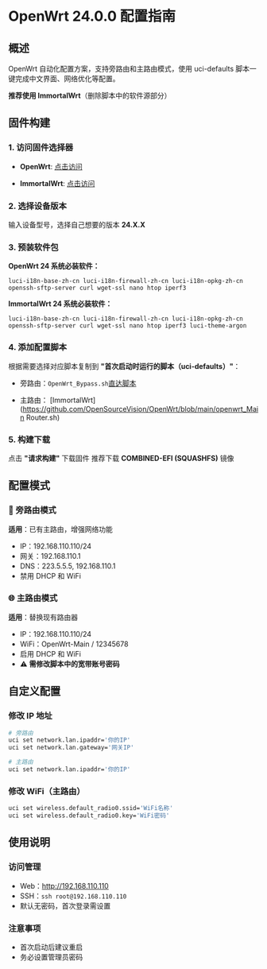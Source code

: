 # OpenWrt 24.0.0 配置指南

## 概述

OpenWrt 自动化配置方案，支持旁路由和主路由模式，使用 uci-defaults 脚本一键完成中文界面、网络优化等配置。

**推荐使用 ImmortalWrt**（删除脚本中的软件源部分）

## 固件构建

### 1. 访问固件选择器
- **OpenWrt**: [点击访问](https://firmware-selector.openwrt.org/ )

- **ImmortalWrt**: [点击访问](https://firmware-selector.immortalwrt.org/)

### 2. 选择设备版本
输入设备型号，选择自己想要的版本 **24.X.X**

### 3. 预装软件包
**OpenWrt 24 系统必装软件：**
```
luci-i18n-base-zh-cn luci-i18n-firewall-zh-cn luci-i18n-opkg-zh-cn openssh-sftp-server curl wget-ssl nano htop iperf3
```
**ImmortalWrt 24 系统必装软件：**
```
luci-i18n-base-zh-cn luci-i18n-firewall-zh-cn luci-i18n-opkg-zh-cn openssh-sftp-server curl wget-ssl nano htop iperf3 luci-theme-argon
```

### 4. 添加配置脚本
根据需要选择对应脚本复制到 **"首次启动时运行的脚本（uci-defaults）"**：
- 旁路由：`OpenWrt_Bypass.sh`[直达脚本](https://raw.githubusercontent.com/OpenSourceVision/OpenWrt/refs/heads/main/OpenWrt_Bypass.sh)


- 主路由：
[ImmortalWrt](https://github.com/OpenSourceVision/OpenWrt/blob/main/openwrt_Main Router.sh)



### 5. 构建下载
点击 **"请求构建"**
下载固件 推荐下载 **COMBINED-EFI (SQUASHFS)** 镜像

## 配置模式

### 🔀 旁路由模式
**适用**：已有主路由，增强网络功能
- IP：192.168.110.110/24
- 网关：192.168.110.1
- DNS：223.5.5.5, 192.168.110.1
- 禁用 DHCP 和 WiFi

### 🌐 主路由模式
**适用**：替换现有路由器
- IP：192.168.110.110/24
- WiFi：OpenWrt-Main / 12345678
- 启用 DHCP 和 WiFi
- ⚠️ **需修改脚本中的宽带账号密码**

## 自定义配置

### 修改 IP 地址
```bash
# 旁路由
uci set network.lan.ipaddr='你的IP'
uci set network.lan.gateway='网关IP'

# 主路由
uci set network.lan.ipaddr='你的IP'
```

### 修改 WiFi（主路由）
```bash
uci set wireless.default_radio0.ssid='WiFi名称'
uci set wireless.default_radio0.key='WiFi密码'
```

## 使用说明

### 访问管理
- Web：http://192.168.110.110
- SSH：`ssh root@192.168.110.110`
- 默认无密码，首次登录需设置

### 注意事项
- 首次启动后建议重启
- 务必设置管理员密码
